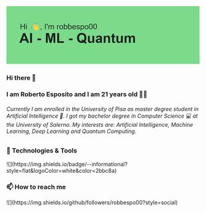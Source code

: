 ![Header](https://github.com/robbespo00/robbespo00/blob/main/header.png)
### Hi there 👋

<!--
**robbespo00/robbespo00** is a ✨ _special_ ✨ repository because its `README.md` (this file) appears on your GitHub profile.
!-->

<h3> I am Roberto Esposito and I am 21 years old 👨‍💻</h3>
<h6> Currently I am enrolled in the University of Pisa as master degree student in Artificial Intelligence 🤖. I got my bachelor degree in Computer Science 💻 at the University of Salerno. My interests are: Artificial Intelligence, Machine Learning, Deep Learning and Quantum Computing. </h6>
<h3>🔧 Technologies & Tools</h3>
![](https://img.shields.io/badge/<OS>-<Linux>-informational?style=flat&logoColor=white&color=2bbc8a)

<h3>📫 How to reach me</h3>
![](https://img.shields.io/github/followers/robbespo00?style=social)


<!--
Here are some ideas to get you started:

- 🔭 I’m currently working on ...
- 🌱 I’m currently learning ...
- 👯 I’m looking to collaborate on ...
- 🤔 I’m looking for help with ...
- 💬 Ask me about ...
- 📫 How to reach me: ...
- 😄 Pronouns: ...
- ⚡ Fun fact: ...
-->
